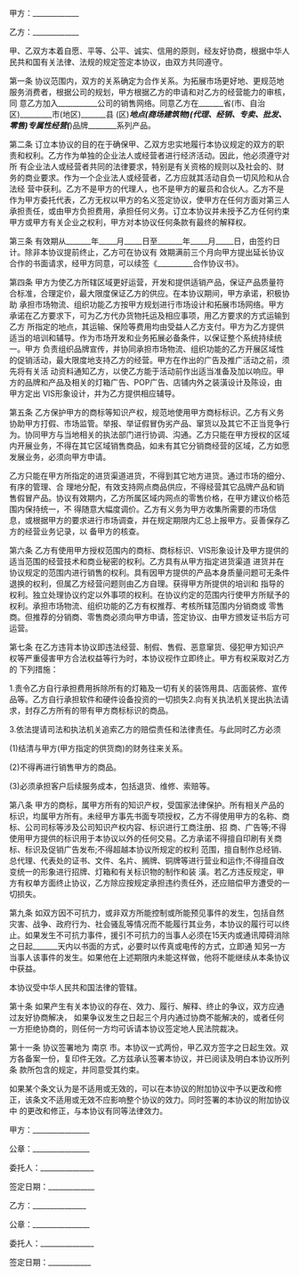 
 


甲方：_____________


乙方：_____________


甲、乙双方本着自愿、平等、公平、诚实、信用的原则，经友好协商，根据中华人民共和国有关法律、法规的规定签定本协议，由双方共同遵守。


第一条 协议范围内，双方的关系确定为合作关系。为拓展市场更好地、更规范地服务消费者，根据公司的规划，甲方根据乙方的申请和对乙方的经营能力的审核，同 意乙方加入___________公司的销售网络。同意乙方在_______省(市、自治区)_________市(地区)_______县 (区)_______地点(商场建筑物)(代理、经销、专卖、批发、零售)专属性经营(_______)品牌________系列产品。


第二条 订立本协议的目的在于确保甲、乙双方忠实地履行本协议规定的双方的职责和权利。乙方作为单独的企业法人或经营者进行经济活动。因此，他必须遵守对所 有企业法人或经营者共同的法律要求，特别是有关资格的规则以及社会的、财务的商业要求。作为一个企业法人或经营者，乙方应就其活动自负一切风险和从合法经 营中获利。乙方不是甲方的代理人，也不是甲方的雇员和合伙人。乙方不是作为甲方委托代表，乙方无权以甲方的名义签定协议，使甲方在任何方面对第三人承担责任，或由甲方负担费用，承担任何义务。订立本协议并未授予乙方任何约束甲方或甲方有关企业之权利，甲方对本协议任何条款有最终的解释权。


第三条 有效期从_______年_____月_____日至_______年_____月_____日，由签约日计。除非本协议提前终止，乙方可在协议有 效期满前三个月向甲方提出延长协议合作的书面请求，经甲方同意，可以续签《__________合作协议书》。


第四条 甲方为使乙方所辖区域更好运营，开发和提供适销产品，保证产品质量符合标准，合理定价，最大限度保证乙方的供应。在本协议期间，甲方承诺，积极协助 承担市场物流、组织功能乙方按甲方规划进行市场设计和拓展市场网络。甲方承诺在乙方要求下，可为乙方代办货物托运及相应事项，用乙方要求的方式运输到乙方 所指定的地点，其运输、保险等费用均由受益人乙方支付。甲方为乙方提供适当的培训和辅导。作为市场开发和业务拓展必备条件，以保证整个系统持续统一。甲方 负责组织品牌宣传，并协同承担市场物流、组织功能的乙方开展区域性的促销活动，最大限度地支持乙方的经营。甲方在作出的广告及推广活动之前，须先将有关活 动资料通知乙方，以使乙方能于活动前作出适当准备及加以响应。甲方的品牌和产品及相关的灯箱广告、POP广告、店铺内外之装潢设计及陈设，由甲方定出 VIS形象设计，并为乙方提供相应辅导。


第五条 乙方保护甲方的商标等知识产权，规范地使用甲方商标标识。乙方有义务协助甲方打假、市场监管。举报、举证假冒伪劣产品、窜货以及其它不正当竞争行 为。协同甲方与当地相关的执法部门进行协调、沟通。乙方只能在甲方授权的区域内开展业务，不得在其它区域销售商品，如未有其它分销商经营的区域，乙方如愿 发展业务，必须向甲方申请。


乙方只能在甲方所指定的进货渠道进货，不得到其它地方进货。通过市场的细分、有序的管理、合 理地分配，有效支持网点商品供应，不得经营其它品牌产品和销售假冒产品。协议有效期内，乙方所属区域内网点的零售价格，在甲方建议价格范围内保持统一，不 得随意大幅度调价。乙方有义务为甲方收集所需要的市场信息，或根据甲方的要求进行市场调查，并在规定期限内汇总上报甲方。妥善保存乙方的经营业务记录，以 备甲方的核查。


第六条 乙方有使用甲方授权范围内的商标、商标标识、VIS形象设计及甲方提供的适当范围的经营技术和商业秘密的权利。乙方具有从甲方指定进货渠道 进货并在协议规定的范围内进行销售的权利。具有因甲方提供的产品本身质量问题可无条件退换的权利，但属乙方经营问题则由乙方自理。获得甲方所提供的培训和 指导的权利。独立处理协议约定以外事项的权利。在协议约定的范围内行使甲方所赋予的权利。承担市场物流、组织功能的乙方有权推荐、考核所辖范围内分销商或 零售商。但推荐的分销商、零售商必须向甲方申请，签定协议、由甲方颁发证书后方可运营。


第七条 在乙方违背本协议即违法经营、制假、售假、恶意窜货、侵犯甲方知识产权等严重侵害甲方合法权益等行为时，本协议视作立即终止。甲方有权采取对乙方的 下列措施：


1.责令乙方自行承担费用拆除所有的灯箱及一切有关的装饰用具、店面装修、宣传品等。乙方自行承担软件和硬件设备投资的一切损失2.向有关执法机关提出执法请求，封存乙方所有的带有甲方商标标识的商品。


3.依法提请司法和执法机关追索乙方的赔偿责任和法律责任。与此同时乙方必须


(1)结清与甲方(甲方指定的供货商)的财务往来关系。


(2)不得再进行销售甲方的商品。


(3)必须承担客户后续服务成本，包括退货、维修、索赔等。


第八条 甲方的商标，属甲方所有的知识产权，受国家法律保护。所有相关产品的标识，均属甲方所有。未经甲方事先书面专项授权，乙方不得使用甲方的名称、商 标、公司司标等涉及公司知识产权内容、标识进行工商注册、招 商、广告等;不得使用甲方提供的标识用于本协议以外的任何交易。乙方承诺不得擅自印刷有关商标、标识及促销广告发布;不得超越本协议所规定的权利 范围，擅自制作总经销、总代理、代表处的证书、文件、名片、搁牌、铜牌等进行营业和运作;不得擅自改变统一的形象进行招牌、灯箱和有关标识物的制作和装 潢。若乙方违反规定，甲方有权单方面终止协议，乙方除应按规定承担违约责任外，还应赔偿甲方遭受的一切损失。


第九条 如双方因不可抗力，或非双方所能控制或所能预见事件的发生，包括自然灾害、战争、政府行为、社会骚乱等情况而不能履行其业务，本协议的履行可以终 止。如果发生不可抗力事件，援引不可抗力的当事人必须在15天内或通讯障碍消除之日起_______天内以书面的方式，必要时以传真或电传的方式，立即通 知另一方当事人该事件的发生。如果他在上述期限内未能这样做，他将不能继续从本条协议中获益。


本协议受中华人民共和国法律的管辖。


第十条 如果产生有关本协议的存在、效力、履行、解释、终止的争议，双方应通过友好协商解决， 如果争议发生之日起三个月内通过协商不能解决的，或者任何一方拒绝协商的，则任何一方均可诉请本协议签定地人民法院裁决。


第十一条 协议签署地为
南京
市。本协议一式两份，甲乙双方签字之日起生效。双方各备案一份，复印件无效。乙方兹承认签署本协议，并已阅读及明白本协议所列条 款所包含的规定，并同意受其约束。


如果某个条文认为是不适用或无效的，可以在本协议的附加协议中予以更改和修正，该条文不适用或无效不应影响整个协议的效力。同时签署的本协议的附加协议中 的更改和修正，与本协议有同等法律效力。


甲方：________________


公章：________________


委托人：_______________


签定日期：_____________


乙方：_______________


公章：________________


委托人：_______________


签定日期：____________
 


 

 
 
 
 
 
  


  
 

  


  


  
 
 
 
 

